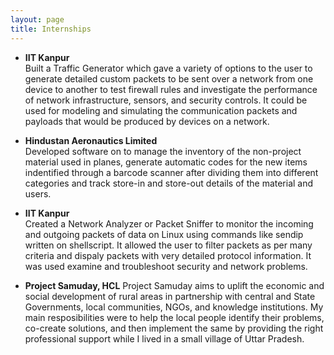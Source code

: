 ```yaml
---
layout: page
title: Internships
---
```


- **IIT Kanpur**  
	Built a Traffic Generator which gave a variety of options to the user to generate detailed custom packets to be sent over a network from one device to another to test firewall rules and investigate the performance of network infrastructure, sensors, and security controls. It could be used for modeling and simulating the communication packets and payloads that would be produced by devices on a network.


- **Hindustan Aeronautics Limited**  
	Developed software on to manage the inventory of the non-project material used in planes, generate automatic codes for the new items indentified through a barcode scanner after dividing them into different categories and track store-in and store-out details of the material and users.


- **IIT Kanpur**  
	Created a Network Analyzer or Packet Sniffer to monitor the incoming and outgoing packets of data on Linux using commands like sendip written on shellscript. It allowed the user to filter packets as per many criteria and dispaly packets with very detailed protocol information. It was used examine and troubleshoot security and network problems.
	

- **Project Samuday, HCL**
	 Project Samuday aims to uplift the economic and social development of rural areas in partnership with central and State Governments, local communities, NGOs, and knowledge institutions. My main resposibilities were to help the local people identify their problems, co-create solutions, and then implement the same by providing the right professional support while I lived in a small village of Uttar Pradesh.
	


<br /> 


